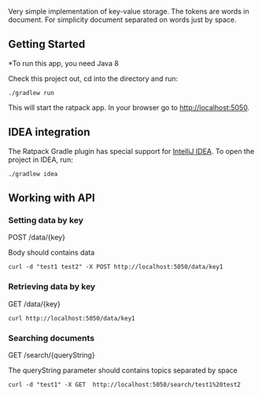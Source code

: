 Very simple implementation of key-value storage. The tokens are words in document.
For simplicity document separated on words just by space. 

## Getting Started

*To run this app, you need Java 8

Check this project out, cd into the directory and run:

    ./gradlew run

This will start the ratpack app. In your browser go to <http://localhost:5050>.

## IDEA integration

The Ratpack Gradle plugin has special support for [IntelliJ IDEA](http://www.jetbrains.com/idea/download/). To open the project in IDEA, run:

    ./gradlew idea

## Working with API

### Setting data by key
POST /data/{key}

Body should contains data

```
curl -d "test1 test2" -X POST http://localhost:5050/data/key1
```

### Retrieving data by key
GET /data/{key}

```
curl http://localhost:5050/data/key1
```

### Searching documents

GET /search/{queryString}

The queryString parameter should contains topics separated by space

```
curl -d "test1" -X GET  http://localhost:5050/search/test1%20test2
```